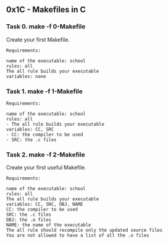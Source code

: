 ## 0x1C - Makefiles in C

### Task 0. make -f 0-Makefile
Create your first Makefile.
```
Requirements:

name of the executable: school
rules: all
The all rule builds your executable
variables: none
```

### Task 1. make -f 1-Makefile
```
Requirements:

name of the executable: school
rules: all
- The all rule builds your executable
variables: CC, SRC
- CC: the compiler to be used
- SRC: the .c files
```

### Task 2. make -f 2-Makefile
Create your first useful Makefile.
```
Requirements:

name of the executable: school
rules: all
The all rule builds your executable
variables: CC, SRC, OBJ, NAME
CC: the compiler to be used
SRC: the .c files
OBJ: the .o files
NAME: the name of the executable
The all rule should recompile only the updated source files
You are not allowed to have a list of all the .o files
```
